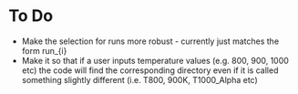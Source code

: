 # To Do

* Make the selection for runs more robust - currently just matches the form run_{i}
* Make it so that if a user inputs temperature values (e.g. 800, 900, 1000 etc) the code will find the corresponding directory even if it is called something slightly different (i.e. T800, 900K, T1000_Alpha etc)
